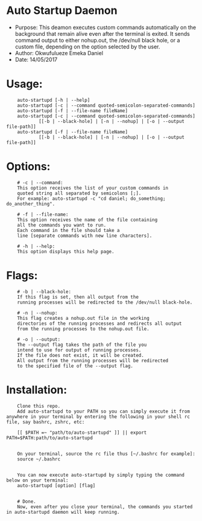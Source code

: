 # Auto Startup Daemon

- Purpose: This deamon executes custom commands automatically on the background that remain alive even after the terminal is exited. It sends command output to either nohup.out, the /dev/null black hole, or a custom file, depending on the option selected by the user.
- Author: Okwufulueze Emeka Daniel
- Date: 14/05/2017


# Usage:
        auto-startupd [-h | --help]
        auto-startupd [-c | --command quoted-semicolon-separated-commands]
        auto-startupd [-f | --file-name fileName]
        auto-startupd [-c | --command quoted-semicolon-separated-commands]
                [[-b | --black-hole] | [-n | --nohup] | [-o | --output file-path]]
        auto-startupd [-f | --file-name fileName]
                [[-b | --black-hole] | [-n | --nohup] | [-o | --output file-path]]

# Options:
        # -c | --command:
        This option receives the list of your custom commands in
        quoted string all separated by semicolons [;].
        For example: auto-startupd -c "cd daniel; do_something; do_another_thing".

        # -f | --file-name:
        This option receives the name of the file containing
        all the commands you want to run.
        Each command in the file should take a
        line [separate commands with new line characters].

        # -h | --help:
        This option displays this help page.

# Flags:
        # -b | --black-hole:
        If this flag is set, then all output from the
        running processes will be redirected to the /dev/null black-hole.

        # -n | --nohup:
        This flag creates a nohup.out file in the working
        directories of the running processes and redirects all output
        from the running processes to the nohup.out file.

        # -o | --output:
        The --output flag takes the path of the file you
        intend to use for output of running processes.
        If the file does not exist, it will be created.
        All output from the running processes will be redirected
        to the specified file of the --output flag.

# Installation:
        Clone this repo.
        Add auto-startupd to your PATH so you can simply execute it from anywhere in your terminal by entering the following in your shell rc file, say bashrc, zshrc, etc:
        
        [[ $PATH =~ "path/to/auto-startupd" ]] || export PATH=$PATH:path/to/auto-startupd
        

        On your terminal, source the rc file thus [~/.bashrc for example]:
        source ~/.bashrc
        

        You can now execute auto-startupd by simply typing the command below on your terminal:
        auto-startupd [option] [flag]
        

        # Done.
        Now, even after you close your terminal, the commands you started in auto-startupd daemon will keep running.
